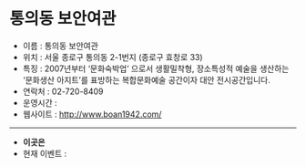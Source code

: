 통의동 보안여관
============


* 이름 : 통의동 보안여관
* 위치 : 서울 종로구 통의동 2-1번지 (종로구 효창로 33)
* 특징 : 2007년부터 ‘문화숙박업’ 으로서 생활밀착형, 장소특성적 예술을 생산하는 ‘문화생산 아지트’를 표방하는 복합문화예술 공간이자 대안 전시공간입니다.
* 연락처 : 02-720-8409
* 운영시간 :
* 웹사이트 : <http://www.boan1942.com/>

* * * 

* **이곳은** 
* 현재 이벤트 : 
